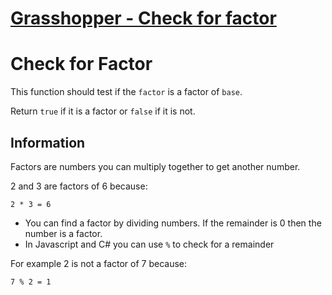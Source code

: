 # [Grasshopper - Check for factor](https://www.codewars.com/kata/grasshopper-check-for-factor "55cbc3586671f6aa070000fb")

# Check for Factor

This function should test if the `factor` is a factor of `base`.

Return `true` if it is a factor or `false` if it is not.

## Information
Factors are numbers you can multiply together to get another number.

2 and 3 are factors of 6 because:
```
2 * 3 = 6
```


- You can find a factor by dividing numbers. If the remainder is 0 then the number is a factor.
- In Javascript and C# you can use `%` to check for a remainder

For example 2 is not a factor of 7 because:
```
7 % 2 = 1
```